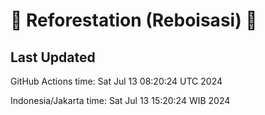 
# 🌳 Reforestation (Reboisasi) 🌲

## Last Updated

GitHub Actions time: Sat Jul 13 08:20:24 UTC 2024

Indonesia/Jakarta time: Sat Jul 13 15:20:24 WIB 2024
